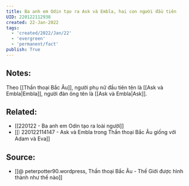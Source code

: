 ```yaml
---
title: Ba anh em Odin tạo ra Ask và Embla, hai con người đầu tiên
UID: 220122112938
created: 22-Jan-2022
tags:
  - 'created/2022/Jan/22'
  - 'evergreen'
  - 'permanent/fact'
publish: True
---
```

## Notes:
Theo [[Thần thoại Bắc Âu]], người phụ nữ đầu tiên tên là [[Ask và Embla|Embla]], người đàn ông tên là [[Ask và Embla|Ask]]. 

## Related:
- [[220122 - Ba anh em Odin tạo ra loài người]]
- [[❕ 220122114147 - Ask và Embla trong Thần thoại Bắc Âu giống với Adam và Eva]]

## Source:
- [[@ peterpotter90.wordpress, Thần thoại Bắc Âu - Thế Giới được hình thành như thế nào]]


